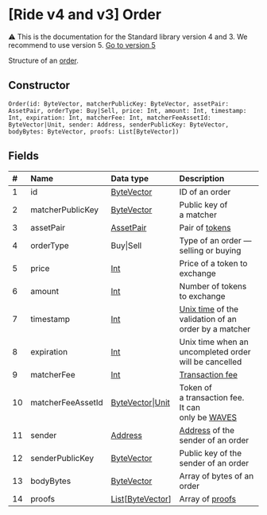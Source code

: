 # [Ride v4 and v3] Order

:warning: This is the documentation for the Standard library version 4 and 3. We recommend to use version 5. [Go to version 5](/en/ride/structures/common-structures/order)

Structure of an [order](/en/blockchain/binary-format/order-binary-format).

## Constructor

``` ride
Order(id: ByteVector, matcherPublicKey: ByteVector, assetPair: AssetPair, orderType: Buy|Sell, price: Int, amount: Int, timestamp: Int, expiration: Int, matcherFee: Int, matcherFeeAssetId: ByteVector|Unit, sender: Address, senderPublicKey: ByteVector, bodyBytes: ByteVector, proofs: List[ByteVector])
```

## Fields

|   #   | Name | Data type | Description |
| :--- | :--- | :--- | :--- |
| 1 | id | [ByteVector](/en/ride/v4/data-types/byte-vector) | ID of an order |
| 2 | matcherPublicKey | [ByteVector](/en/ride/v4/data-types/byte-vector) | Public key of a matcher |
| 3 | assetPair | [AssetPair](/en/ride/v4/structures/common-structures/asset-pair) | Pair of [tokens](/en/blockchain/token/) |
| 4 | orderType | Buy&#124;Sell | Type of an order — selling or buying |
| 5 | price | [Int](/en/ride/v4/data-types/int) | Price of a token to exchange |
| 6 | amount | [Int](/en/ride/v4/data-types/int) | Number of tokens to exchange |
| 7 | timestamp | [Int](/en/ride/v4/data-types/int) | [Unix time](https://en.wikipedia.org/wiki/Unix_time) of the validation of an order by a matcher  |
| 8 | expiration | [Int](/en/ride/v4/data-types/int) | Unix time when an uncompleted order will be cancelled |
| 9 | matcherFee | [Int](/en/ride/v4/data-types/int) | [Transaction fee](/en/blockchain/transaction/transaction-fee) |
| 10 | matcherFeeAssetId | [ByteVector](/en/ride/v4/data-types/byte-vector)&#124;[Unit](/en/ride/v4/data-types/unit) | Token of a transaction fee.<br>It can only be [WAVES](/en/blockchain/token/waves) |
| 11 | sender | [Address](/en/ride/v4/structures/common-structures/address) | [Address](/en/blockchain/account/address) of the sender of an order |
| 12 | senderPublicKey | [ByteVector](/en/ride/v4/data-types/byte-vector) | Public key of the sender of an order |
| 13 | bodyBytes | [ByteVector](/en/ride/v4/data-types/byte-vector) | Array of bytes of an order |
| 14 | proofs | [List](/en/ride/v4/data-types/list)[[ByteVector](/en/ride/v4/data-types/byte-vector)] | Array of [proofs](/en/blockchain/transaction/transaction-proof) |
